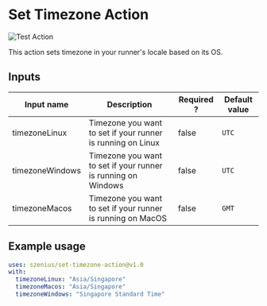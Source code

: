 # Set Timezone Action

![Test Action](https://github.com/szenius/set-timezone/workflows/.github/workflows/action.yml/badge.svg)

This action sets timezone in your runner's locale based on its OS.

## Inputs

| Input name      | Description                                                   | Required ? | Default value |
| --------------- | ------------------------------------------------------------- | ---------- | ------------- |
| timezoneLinux   | Timezone you want to set if your runner is running on Linux   | false      | `UTC`         |
| timezoneWindows | Timezone you want to set if your runner is running on Windows | false      | `UTC`         |
| timezoneMacos   | Timezone you want to set if your runner is running on MacOS   | false      | `GMT`         |

## Example usage

```yaml
uses: szenius/set-timezone-action@v1.0
with:
  timezoneLinux: "Asia/Singapore"
  timezoneMacos: "Asia/Singapore"
  timezoneWindows: "Singapore Standard Time"
```
